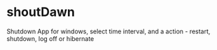 # shoutDawn
Shutdown App for windows, select time interval, and a action - restart, shutdown, log off or hibernate
